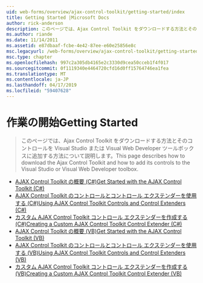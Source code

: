 ```yaml
---
uid: web-forms/overview/ajax-control-toolkit/getting-started/index
title: Getting Started |Microsoft Docs
author: rick-anderson
description: このページでは、Ajax Control Toolkit をダウンロードする方法とそのコントロールを Visual Studio または Visual Web Developer ツールボックスに追加する方法について説明します。
ms.author: riande
ms.date: 11/14/2011
ms.assetid: e87dbaaf-fcbe-4e42-87ee-e60e25856e8c
msc.legacyurl: /web-forms/overview/ajax-control-toolkit/getting-started
msc.type: chapter
ms.openlocfilehash: 997c2a305db4165e2c3330d9cea50cceb1f4f017
ms.sourcegitcommit: 0f1119340e4464720cfd16d0ff15764746ea1fea
ms.translationtype: MT
ms.contentlocale: ja-JP
ms.lasthandoff: 04/17/2019
ms.locfileid: "59407628"
---
```

# <a name="getting-started"></a><span data-ttu-id="5b747-103">作業の開始</span><span class="sxs-lookup"><span data-stu-id="5b747-103">Getting Started</span></span>

> <span data-ttu-id="5b747-104">このページでは、Ajax Control Toolkit をダウンロードする方法とそのコントロールを Visual Studio または Visual Web Developer ツールボックスに追加する方法について説明します。</span><span class="sxs-lookup"><span data-stu-id="5b747-104">This page describes how to download the Ajax Control Toolkit and how to add its controls to the Visual Studio or Visual Web Developer toolbox.</span></span>


- [<span data-ttu-id="5b747-105">AJAX Control Toolkit の概要 (C#)</span><span class="sxs-lookup"><span data-stu-id="5b747-105">Get Started with the AJAX Control Toolkit (C#)</span></span>](get-started-with-the-ajax-control-toolkit-cs.md)
- [<span data-ttu-id="5b747-106">AJAX Control Toolkit のコントロールとコントロール エクステンダーを使用する (C#)</span><span class="sxs-lookup"><span data-stu-id="5b747-106">Using AJAX Control Toolkit Controls and Control Extenders (C#)</span></span>](using-ajax-control-toolkit-controls-and-control-extenders-cs.md)
- [<span data-ttu-id="5b747-107">カスタム AJAX Control Toolkit コントロール エクステンダーを作成する (C#)</span><span class="sxs-lookup"><span data-stu-id="5b747-107">Creating a Custom AJAX Control Toolkit Control Extender (C#)</span></span>](creating-a-custom-ajax-control-toolkit-control-extender-cs.md)
- [<span data-ttu-id="5b747-108">AJAX Control Toolkit の概要 (VB)</span><span class="sxs-lookup"><span data-stu-id="5b747-108">Get Started with the AJAX Control Toolkit (VB)</span></span>](get-started-with-the-ajax-control-toolkit-vb.md)
- [<span data-ttu-id="5b747-109">AJAX Control Toolkit のコントロールとコントロール エクステンダーを使用する (VB)</span><span class="sxs-lookup"><span data-stu-id="5b747-109">Using AJAX Control Toolkit Controls and Control Extenders (VB)</span></span>](using-ajax-control-toolkit-controls-and-control-extenders-vb.md)
- [<span data-ttu-id="5b747-110">カスタム AJAX Control Toolkit コントロール エクステンダーを作成する (VB)</span><span class="sxs-lookup"><span data-stu-id="5b747-110">Creating a Custom AJAX Control Toolkit Control Extender (VB)</span></span>](creating-a-custom-ajax-control-toolkit-control-extender-vb.md)
